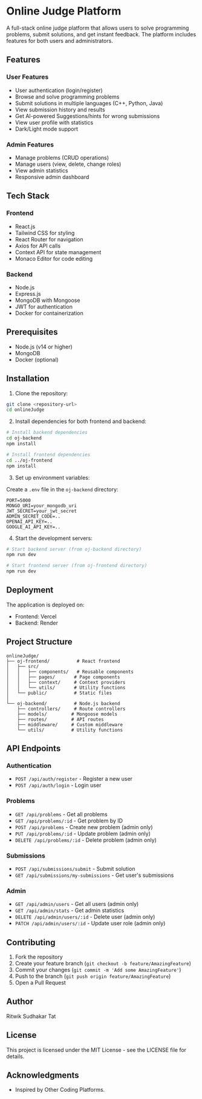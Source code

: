 # Online Judge Platform

A full-stack online judge platform that allows users to solve programming problems, submit solutions, and get instant feedback. The platform includes features for both users and administrators.

## Features

### User Features
- User authentication (login/register)
- Browse and solve programming problems
- Submit solutions in multiple languages (C++, Python, Java)
- View submission history and results
- Get AI-powered Suggestions/hints for wrong submissions
- View user profile with statistics
- Dark/Light mode support

### Admin Features
- Manage problems (CRUD operations)
- Manage users (view, delete, change roles)
- View admin statistics
- Responsive admin dashboard

## Tech Stack

### Frontend
- React.js
- Tailwind CSS for styling
- React Router for navigation
- Axios for API calls
- Context API for state management
- Monaco Editor for code editing

### Backend
- Node.js
- Express.js
- MongoDB with Mongoose
- JWT for authentication
- Docker for containerization

## Prerequisites

- Node.js (v14 or higher)
- MongoDB
- Docker (optional)

## Installation

1. Clone the repository:
```bash
git clone <repository-url>
cd onlineJudge
```

2. Install dependencies for both frontend and backend:
```bash
# Install backend dependencies
cd oj-backend
npm install

# Install frontend dependencies
cd ../oj-frontend
npm install
```

3. Set up environment variables:

Create a `.env` file in the `oj-backend` directory:
```env
PORT=5000
MONGO_URI=your_mongodb_uri
JWT_SECRET=your_jwt_secret
ADMIN_SECRET_CODE=..
OPENAI_API_KEY=..
GOOGLE_AI_API_KEY=..
```

4. Start the development servers:

```bash
# Start backend server (from oj-backend directory)
npm run dev

# Start frontend server (from oj-frontend directory)
npm run dev
```

## Deployment

The application is deployed on:
- Frontend: Vercel
- Backend: Render

## Project Structure

```
onlineJudge/
├── oj-frontend/          # React frontend
│   ├── src/
│   │   ├── components/   # Reusable components
│   │   ├── pages/       # Page components
│   │   ├── context/     # Context providers
│   │   └── utils/       # Utility functions
│   └── public/          # Static files
│
└── oj-backend/          # Node.js backend
    ├── controllers/     # Route controllers
    ├── models/         # Mongoose models
    ├── routes/         # API routes
    ├── middleware/     # Custom middleware
    └── utils/          # Utility functions
```

## API Endpoints

### Authentication
- `POST /api/auth/register` - Register a new user
- `POST /api/auth/login` - Login user

### Problems
- `GET /api/problems` - Get all problems
- `GET /api/problems/:id` - Get problem by ID
- `POST /api/problems` - Create new problem (admin only)
- `PUT /api/problems/:id` - Update problem (admin only)
- `DELETE /api/problems/:id` - Delete problem (admin only)

### Submissions
- `POST /api/submissions/submit` - Submit solution
- `GET /api/submissions/my-submissions` - Get user's submissions

### Admin
- `GET /api/admin/users` - Get all users (admin only)
- `GET /api/admin/stats` - Get admin statistics
- `DELETE /api/admin/users/:id` - Delete user (admin only)
- `PATCH /api/admin/users/:id` - Update user role (admin only)

## Contributing

1. Fork the repository
2. Create your feature branch (`git checkout -b feature/AmazingFeature`)
3. Commit your changes (`git commit -m 'Add some AmazingFeature'`)
4. Push to the branch (`git push origin feature/AmazingFeature`)
5. Open a Pull Request


## Author

Ritwik Sudhakar Tat

## License

This project is licensed under the MIT License - see the LICENSE file for details.

## Acknowledgments

- Inspired by Other Coding Platforms.
